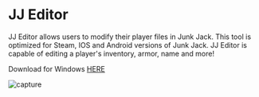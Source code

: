 # JJ Editor

JJ Editor allows users to modify their player files in Junk Jack. This tool is optimized for Steam, IOS and Android versions of Junk Jack. JJ Editor is capable of editing a player's inventory, armor, name and more!

Download for Windows [HERE](https://github.com/arksen/JJ-Editor/releases)

![capture](https://user-images.githubusercontent.com/45716048/49687779-ddfde600-fabc-11e8-9fa8-9f3aeb7854fa.PNG)
